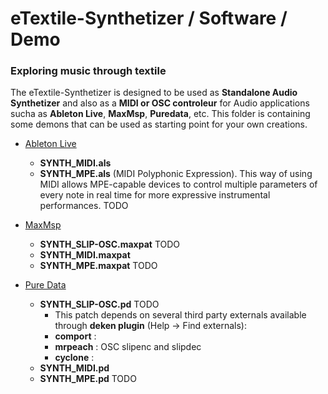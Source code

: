 # eTextile-Synthetizer / Software / Demo
### Exploring music through textile

The eTextile-Synthetizer is designed to be used as **Standalone Audio Synthetizer** 
and also as a **MIDI or OSC controleur** for Audio applications sucha as **Ableton Live**, **MaxMsp**, **Puredata**, etc.
This folder is containing some demons that can be used as starting point for your own creations.

- [Ableton Live](https://www.ableton.com/en/live/ "Ableton-Live")
  - **SYNTH_MIDI.als**
  - **SYNTH_MPE.als** (MIDI Polyphonic Expression). This way of using MIDI allows MPE-capable devices to control multiple parameters of every note in real time for more expressive instrumental performances. TODO

- [MaxMsp](http://msp.ucsd.edu/ "Miller Puckette")
  - **SYNTH_SLIP-OSC.maxpat** TODO
  - **SYNTH_MIDI.maxpat**
  - **SYNTH_MPE.maxpat** TODO

- [Pure Data](http://msp.ucsd.edu/ "Miller Puckette")
  - **SYNTH_SLIP-OSC.pd** TODO
    - This patch depends on several third party externals available through **deken plugin** (Help -> Find externals):
	- **comport** : 
	- **mrpeach** : OSC slipenc and slipdec
	- **cyclone** : 
  - **SYNTH_MIDI.pd**
  - **SYNTH_MPE.pd** TODO
